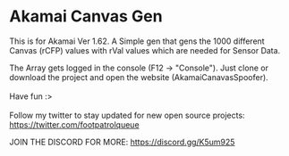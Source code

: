 <h1>Akamai Canvas Gen</h1>

This is for Akamai Ver 1.62. A Simple gen that gens the 1000 different Canvas (rCFP) values with rVal values which are needed for Sensor Data.

The Array gets logged in the console (F12 -> "Console").
Just clone or download the project and open the website (AkamaiCanavasSpoofer).
<br></br>
Have fun :>
<br>
<br>
Follow my twitter to stay updated for new open source projects: https://twitter.com/footpatrolqueue

JOIN THE DISCORD FOR MORE: https://discord.gg/K5um925
